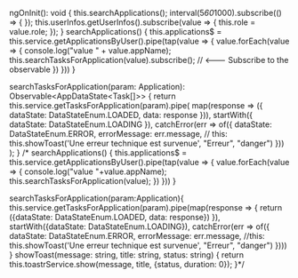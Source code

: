  ngOnInit(): void {
    this.searchApplications();
        interval(5*60*1000).subscribe(() => {
        });
    this.userInfos.getUserInfos().subscribe(value => {
      this.role = value.role;
    });
  }
  searchApplications() {
    this.applications$ = this.service.getApplicationsByUser().pipe(tap(value => {
      value.forEach(value => {
        console.log("value " + value.appName);
        this.searchTasksForApplication(value).subscribe(); // <--- Subscribe to the observable
      })
    }))
  }

  searchTasksForApplication(param: Application): Observable<AppDataState<Task[]>> {
    return this.service.getTasksForApplication(param).pipe(
      map(response => ({ dataState: DataStateEnum.LOADED, data: response })),
      startWith({ dataState: DataStateEnum.LOADING }),
      catchError(err => of({
        dataState: DataStateEnum.ERROR,
        errorMessage: err.message,
        // this: this.showToast('Une erreur technique est survenue', "Erreur", "danger")
      }))
    );
  }
/*  searchApplications() {
    this.applications$ = this.service.getApplicationsByUser().pipe(tap(value => {
      value.forEach(value => {
        console.log("value "+value.appName);
        this.searchTasksForApplication(value);
      })
    }))
  }


  searchTasksForApplication(param:Application){
    this.service.getTasksForApplication(param).pipe(map(response => {
        return ({dataState: DataStateEnum.LOADED, data: response})
      }),
      startWith({dataState: DataStateEnum.LOADING}),
      catchError(err => of({
        dataState: DataStateEnum.ERROR,
        errorMessage: err.message,
        //this: this.showToast('Une erreur technique est survenue', "Erreur", "danger")
      })))
  }
  showToast(message: string, title: string, status: string) {
    return this.toastrService.show(message, title, {status, duration: 0});
  }*/
